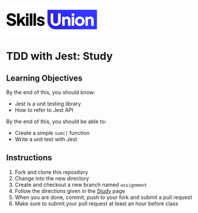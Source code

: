 [<img src="assets/images/su-logo.png" alt="Skills Union Logo" height="80px" />](https://www.skillsunion.com/)

# TDD with Jest: Study

## Learning Objectives

By the end of this, you should know:

- Jest is a unit testing library
- How to refer to Jest API

By the end of this, you should be able to:

- Create a simple `sum()` function
- Write a unit test with Jest

## Instructions

1. Fork and clone this repository
1. Change into the new directory
1. Create and checkout a new branch named `assignment`
1. Follow the directions given in the [Study](./study.md) page
1. When you are done, commit, push to your fork and submit a pull request
1. Make sure to submit your pull request at least an hour before class
